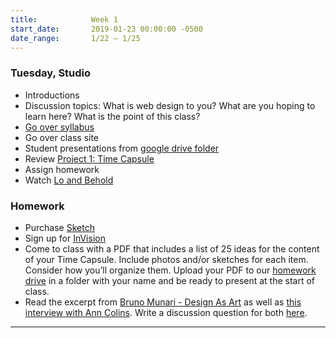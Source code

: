 ```yaml
---
title:            Week 1
start_date:       2019-01-23 00:00:00 -0500
date_range:       1/22 – 1/25
---
```


### Tuesday, Studio

- Introductions
- Discussion topics: What is web design to you? What are you hoping to learn here? What is the point of this class?
- [Go over syllabus](https://paper.dropbox.com/doc/Core-Interaction-Syllabus--AWHt0~tRm~ouZWXETNWkg_tXAQ-5mIBfrckElMygBhERAXTM)
- Go over class site
- Student presentations from [google drive folder](https://drive.google.com/open?id=1NgJ568hOPtN4e2vMSI_VXg8e1zeY2tT0)
- Review [Project 1: Time Capsule](../projects/time-capsule)
- Assign homework
- Watch [Lo and Behold](https://www.netflix.com/watch/80097363?source=35)

### Homework
- Purchase [Sketch](https://www.sketchapp.com/store/edu/)
- Sign up for [InVision](https://www.invisionapp.com/)
- Come to class with a PDF that includes a list of 25 ideas for the content of your Time Capsule. Include photos and/or sketches for each item. Consider how you’ll organize them. Upload your PDF to our [homework drive](https://drive.google.com/open?id=1NgJ568hOPtN4e2vMSI_VXg8e1zeY2tT0) in a folder with your name and be ready to present at the start of class.
- Read the excerpt from [Bruno Munari - Design As Art](../assets/readings/bruno-munari.pdf) as well as [this interview with Ann Colins](https://thecreativeindependent.com/people/film-editor-ann-collins-on-finding-the-beginning-middle-and-the-end/). Write a discussion question for both [here](https://docs.google.com/document/d/1nYuBgM6dkic-UNSpSNUgG__RvlkrsVUR38dVMbl9W38/edit?usp=sharing).

---
